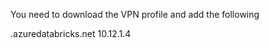 You need to download the VPN profile and add the following 

<clientconfig>
	<dnssuffixes>
		<dnssuffix>.azuredatabricks.net</dnssuffix>
	</dnssuffixes>
	<dnsservers>
		<dnsserver>10.12.1.4</dnsserver>
	</dnsservers>
</clientconfig>